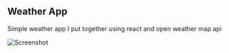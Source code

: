 ## Weather App
Simple weather app I put together using react and open weather map api

![Screenshot](https://i.imgur.com/C6RDXyw.png)
